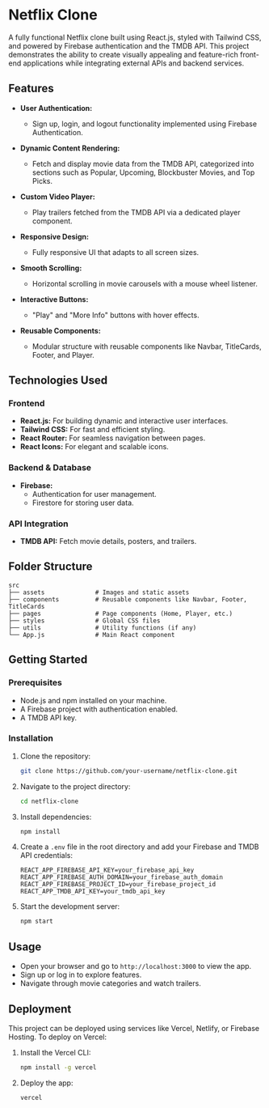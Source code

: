 # Netflix Clone

A fully functional Netflix clone built using React.js, styled with Tailwind CSS, and powered by Firebase authentication and the TMDB API. This project demonstrates the ability to create visually appealing and feature-rich front-end applications while integrating external APIs and backend services.

## Features

- **User Authentication:**
  - Sign up, login, and logout functionality implemented using Firebase Authentication.

- **Dynamic Content Rendering:**
  - Fetch and display movie data from the TMDB API, categorized into sections such as Popular, Upcoming, Blockbuster Movies, and Top Picks.

- **Custom Video Player:**
  - Play trailers fetched from the TMDB API via a dedicated player component.

- **Responsive Design:**
  - Fully responsive UI that adapts to all screen sizes.

- **Smooth Scrolling:**
  - Horizontal scrolling in movie carousels with a mouse wheel listener.

- **Interactive Buttons:**
  - "Play" and "More Info" buttons with hover effects.

- **Reusable Components:**
  - Modular structure with reusable components like Navbar, TitleCards, Footer, and Player.

## Technologies Used

### Frontend
- **React.js:** For building dynamic and interactive user interfaces.
- **Tailwind CSS:** For fast and efficient styling.
- **React Router:** For seamless navigation between pages.
- **React Icons:** For elegant and scalable icons.

### Backend & Database
- **Firebase:**
  - Authentication for user management.
  - Firestore for storing user data.

### API Integration
- **TMDB API:** Fetch movie details, posters, and trailers.

## Folder Structure

```
src
├── assets              # Images and static assets
├── components          # Reusable components like Navbar, Footer, TitleCards
├── pages               # Page components (Home, Player, etc.)
├── styles              # Global CSS files
├── utils               # Utility functions (if any)
└── App.js              # Main React component
```

## Getting Started

### Prerequisites

- Node.js and npm installed on your machine.
- A Firebase project with authentication enabled.
- A TMDB API key.

### Installation

1. Clone the repository:
   ```bash
   git clone https://github.com/your-username/netflix-clone.git
   ```

2. Navigate to the project directory:
   ```bash
   cd netflix-clone
   ```

3. Install dependencies:
   ```bash
   npm install
   ```

4. Create a `.env` file in the root directory and add your Firebase and TMDB API credentials:
   ```env
   REACT_APP_FIREBASE_API_KEY=your_firebase_api_key
   REACT_APP_FIREBASE_AUTH_DOMAIN=your_firebase_auth_domain
   REACT_APP_FIREBASE_PROJECT_ID=your_firebase_project_id
   REACT_APP_TMDB_API_KEY=your_tmdb_api_key
   ```

5. Start the development server:
   ```bash
   npm start
   ```

## Usage

- Open your browser and go to `http://localhost:3000` to view the app.
- Sign up or log in to explore features.
- Navigate through movie categories and watch trailers.

## Deployment

This project can be deployed using services like Vercel, Netlify, or Firebase Hosting. To deploy on Vercel:

1. Install the Vercel CLI:
   ```bash
   npm install -g vercel
   ```

2. Deploy the app:
   ```bash
   vercel
   ```


